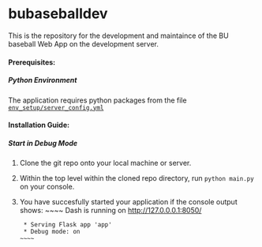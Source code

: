 # bubaseballdev
  This is the repository for the development and maintaince of the BU baseball Web App on the development server.  

#### Prerequisites: ####
##### Python Environment #####
  The application requires python packages from the file [`env_setup/server_config.yml`](https://github.com/JosephYu1/bubaseballdev/blob/main/env_setup/server_config.yml)

#### Installation Guide: ####

##### Start in Debug Mode #####
  1. Clone the git repo onto your local machine or server.
  2. Within the top level within the cloned repo directory, run `python main.py` on your console.
  3. You have succesfully started your application if the console output shows:
         ~~~~
         Dash is running on http://127.0.0.0.1:8050/

          * Serving Flask app 'app'
          * Debug mode: on
         ~~~~

